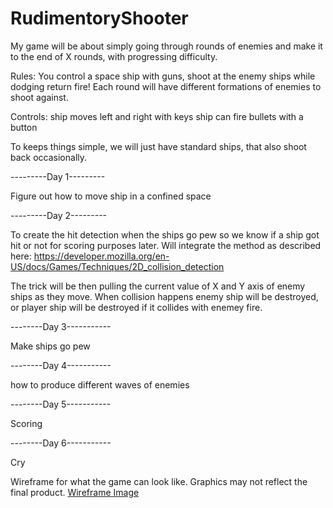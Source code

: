 # RudimentoryShooter
My game will be about simply going through rounds of enemies and make it to the end of X rounds, with progressing difficulty.

Rules:
You control a space ship with guns, shoot at the enemy ships while dodging return fire! Each round will have different formations of enemies to shoot against.

Controls:
ship moves left and right with keys
ship can fire bullets with a button


To keeps things simple, we will just have standard ships, that also shoot back occasionally.

---------Day 1---------

Figure out how to move ship in a confined space

---------Day 2---------

To create the hit detection when the ships go pew so we know if a ship got hit or not for scoring purposes later. Will integrate the method as described here:
https://developer.mozilla.org/en-US/docs/Games/Techniques/2D_collision_detection

The trick will be then pulling the current value of X and Y axis of enemy ships as they move. 
When collision happens enemy ship will be destroyed, or player ship will be destroyed
if it collides with enemey fire.

--------Day 3-----------

Make ships go pew

--------Day 4-----------

how to produce different waves of enemies

--------Day 5-----------

Scoring

--------Day 6-----------

Cry

Wireframe for what the game can look like. Graphics may not reflect the final product.
[Wireframe Image](project1WireFrame.png)
